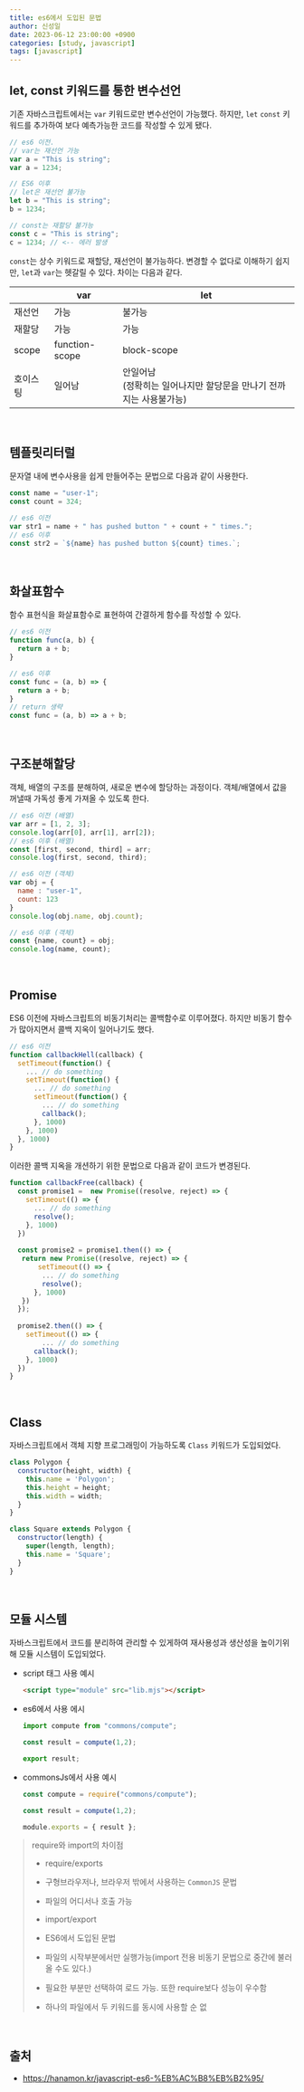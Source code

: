 ```yaml
---
title: es6에서 도입된 문법
author: 신성일
date: 2023-06-12 23:00:00 +0900
categories: [study, javascript]
tags: [javascript]
---
```




## **let, const 키워드를 통한 변수선언**

기존 자바스크립트에서는 `var` 키워드로만 변수선언이 가능했다. 하지만, `let` `const` 키워드를 추가하여 보다 예측가능한 코드를 작성할 수 있게 됐다.

```js
// es6 이전.
// var는 재선언 가능
var a = "This is string";
var a = 1234;

// ES6 이후
// let은 재선언 불가능
let b = "This is string";
b = 1234;

// const는 재할당 불가능
const c = "This is string";
c = 1234; // <-- 에러 발생
```

`const`는 상수 키워드로 재할당, 재선언이 불가능하다. 변경할 수 없다로 이해하기 쉽지만, `let`과 `var`는 헷갈릴 수 있다. 차이는 다음과 같다.

|          | var            | let                                                          |
| -------- | -------------- | ------------------------------------------------------------ |
| 재선언   | 가능           | 불가능                                                       |
| 재할당   | 가능           | 가능                                                         |
| scope    | function-scope | block-scope                                                  |
| 호이스팅 | 일어남         | 안일어남<br />(정확히는 일어나지만 할당문을 만나기 전까지는 사용불가능) |

<br/>

## 템플릿리터럴

문자열 내에 변수사용을 쉽게 만들어주는 문법으로 다음과 같이 사용한다.

```js
const name = "user-1";
const count = 324;

// es6 이전
var str1 = name + " has pushed button " + count + " times."; 
// es6 이후
const str2 = `${name} has pushed button ${count} times.`;
```

<br/>

## 화살표함수

함수 표현식을 화살표함수로 표현하여 간결하게 함수를 작성할 수 있다.

```js
// es6 이전
function func(a, b) {
  return a + b;
}

// es6 이후
const func = (a, b) => {
  return a + b;
}
// return 생략
const func = (a, b) => a + b;
```

<br/>

## 구조분해할당

객체, 배열의 구조를 분해하여, 새로운 변수에 할당하는 과정이다. 객체/배열에서 값을 꺼낼때 가독성 좋게 가져올 수 있도록 한다.

```js
// es6 이전 (배열)
var arr = [1, 2, 3];
console.log(arr[0], arr[1], arr[2]);
// es6 이후 (배열)
const [first, second, third] = arr;
console.log(first, second, third);

// es6 이전 (객체)
var obj = {
  name : "user-1",
  count: 123
}
console.log(obj.name, obj.count);

// es6 이후 (객체)
const {name, count} = obj;
console.log(name, count);
```

<br/>

## Promise

ES6 이전에 자바스크립트의 비동기처리는 콜백함수로 이루어졌다. 하지만 비동기 함수가 많아지면서 콜백 지옥이 일어나기도 했다.

```js
// es6 이전
function callbackHell(callback) {
  setTimeout(function() {
    ...	// do something
   	setTimeout(function() {
      ... // do something
      setTimeout(function() {
        ... // do something
        callback();
      }, 1000)
    }, 1000)
  }, 1000)
}
```

이러한 콜백 지옥을 개션하기 위한 문법으로 다음과 같이 코드가 변경된다.

```js
function callbackFree(callback) {
  const promise1 =  new Promise((resolve, reject) => {
    setTimeout(() => {
      ... // do something
      resolve();
    }, 1000)
  })
  
  const promise2 = promise1.then(() => {
   return new Promise((resolve, reject) => {
       setTimeout(() => {
        ... // do something
        resolve();
      }, 1000)
   })
  });
  
  promise2.then(() => {
    setTimeout(() => {
	    ... // do something
      callback();
    }, 1000)
  })
}

```

<br/>

## Class

자바스크립트에서 객체 지향 프로그래밍이 가능하도록 `Class` 키워드가 도입되었다. 

```js
class Polygon {
  constructor(height, width) {
    this.name = 'Polygon';
    this.height = height;
    this.width = width;
  }
}

class Square extends Polygon {
  constructor(length) {
    super(length, length);
    this.name = 'Square';
  }
}
```

<br/>

## 모듈 시스템

자바스크립트에서 코드를 분리하여 관리할 수 있게하여 재사용성과 생산성을 높이기위해 모듈 시스템이 도입되었다.

- script 태그 사용 예시

  ```html
  <script type="module" src="lib.mjs"></script>
  ```

- es6에서 사용 에시

  ```js
  import compute from "commons/compute";
  
  const result = compute(1,2);
  
  export result;
  ```

- commonsJs에서 사용 예시
  ```js
  const compute = require("commons/compute");
  
  const result = compute(1,2);
  
  module.exports = { result };
  ```



>require와 import의 차이점
>
>- require/exports
>  - 구형브라우저나, 브라우저 밖에서 사용하는 `CommonJS` 문법
>  - 파일의 어디서나 호출 가능
>
>- import/export
>  - ES6에서 도입된 문법
>  - 파일의 시작부분에서만 실행가능(import 전용 비동기 문법으로 중간에 불러올 수도 있다.)
>  - 필요한 부분만 선택하여 로드 가능. 또한 require보다 성능이 우수함
>
>- 하나의 파일에서 두 키워드를 동시에 사용할 순 없

<br/>

## 출처

- https://hanamon.kr/javascript-es6-%EB%AC%B8%EB%B2%95/